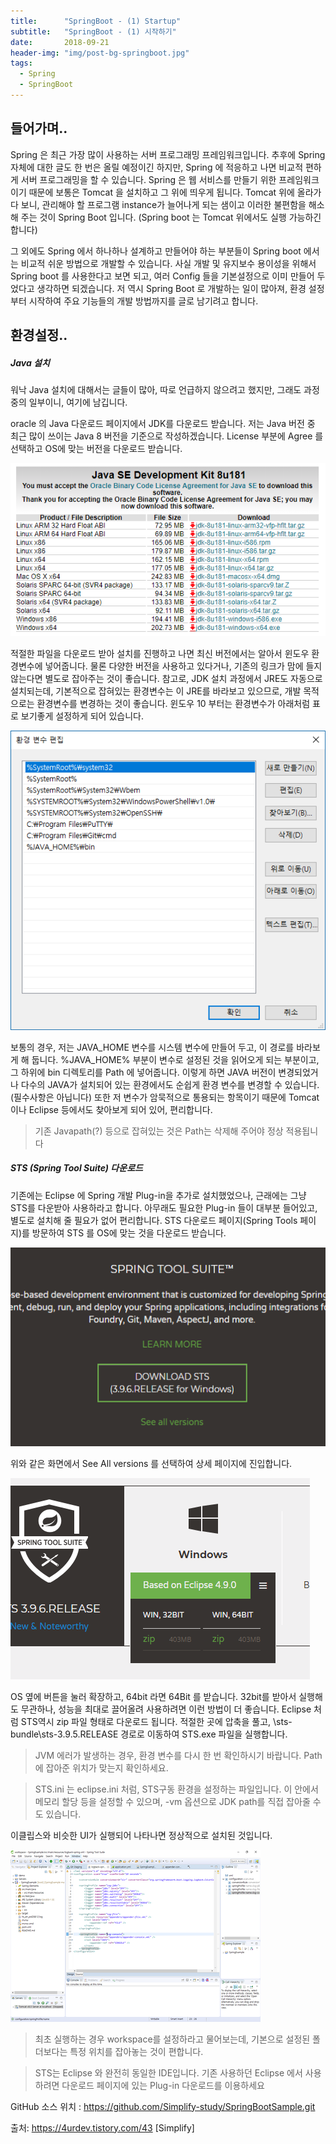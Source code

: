 ```yaml
---
title:      "SpringBoot - (1) Startup"
subtitle:   "SpringBoot - (1) 시작하기"
date:       2018-09-21
header-img: "img/post-bg-springboot.jpg"
tags:
  - Spring
  - SpringBoot
---
```


## 들어가며..

Spring 은 최근 가장 많이 사용하는 서버 프로그래밍 프레임워크입니다. 추후에 Spring 자체에 대한 글도 한 번은 올릴 예정이긴 하지만, Spring 에 적응하고 나면 비교적 편하게 서버 프로그래밍을 할 수 있습니다. Spring 은 웹 서비스를 만들기 위한 프레임워크이기 때문에 보통은 Tomcat 을 설치하고 그 위에 띄우게 됩니다. Tomcat 위에 올라가다 보니, 관리해야 할 프로그램 instance가 늘어나게 되는 샘이고 이러한 불편함을 해소해 주는 것이 Spring Boot 입니다. (Spring boot 는 Tomcat 위에서도 실행 가능하긴 합니다)

그 외에도 Spring 에서 하나하나 설계하고 만들어야 하는 부분들이 Spring boot 에서는 비교적 쉬운 방법으로 개발할 수 있습니다. 사실 개발 및 유지보수 용이성을 위해서 Spring boot 를 사용한다고 보면 되고, 여러 Config 들을 기본설정으로 이미 만들어 두었다고 생각하면 되겠습니다. 저 역시 Spring Boot 로 개발하는 일이 많아져, 환경 설정부터 시작하여 주요 기능들의 개발 방법까지를 글로 남기려고 합니다. 



## 환경설정..

##### Java 설치

워낙 Java 설치에 대해서는 글들이 많아, 따로 언급하지 않으려고 했지만, 그래도 과정 중의 일부이니, 여기에 남깁니다. 

oracle 의 Java 다운로드 페이지에서 JDK를 다운로드 받습니다. 저는 Java 버전 중 최근 많이 쓰이는 Java 8 버전을 기준으로 작성하겠습니다. License 부분에 Agree 를 선택하고 OS에 맞는 버전을 다운로드 받습니다. 

![](/img/post/2018-09-21-spring-boot-01-start/spring-boot-01-start-00001.png)

적절한 파일을 다운로드 받아 설치를 진행하고 나면 최신 버전에서는 알아서 윈도우 환경변수에 넣어줍니다. 물론 다양한 버전을 사용하고 있다거나, 기존의 링크가 맘에 들지 않는다면 별도로 잡아주는 것이 좋습니다. 참고로, JDK 설치 과정에서 JRE도 자동으로 설치되는데, 기본적으로 잡혀있는 환경변수는 이 JRE를 바라보고 있으므로, 개발 목적으로는 환경변수를 변경하는 것이 좋습니다. 윈도우 10 부터는 환경변수가 아래처럼 표로 보기좋게 설정하게 되어 있습니다. 

![](/img/post/2018-09-21-spring-boot-01-start/spring-boot-01-start-00002.png)

보통의 경우, 저는 JAVA_HOME 변수를 시스템 변수에 만들어 두고, 이 경로를 바라보게 해 둡니다. %JAVA_HOME% 부분이 변수로 설정된 것을 읽어오게 되는 부분이고, 그 하위에 bin 디렉토리를 Path 에 넣어줍니다. 이렇게 하면 JAVA 버전이 변경되었거나 다수의 JAVA가 설치되어 있는 환경에서도 순쉽게 환경 변수를 변경할 수 있습니다. (필수사항은 아닙니다) 또한 저 변수가 암묵적으로 통용되는 항목이기 때문에 Tomcat 이나 Eclipse 등에서도 찾아보게 되어 있어, 편리합니다. 

> 기존 Javapath(?) 등으로 잡혀있는 것은 Path는 삭제해 주어야 정상 적용됩니다


##### STS (Spring Tool Suite) 다운로드

기존에는 Eclipse 에 Spring 개발 Plug-in을 추가로 설치했었으나, 근래에는 그냥 STS를 다운받아 사용하라고 합니다. 아무래도 필요한 Plug-in 들이 대부분 들어있고, 별도로 설치해 줄 필요가 없어 편리합니다. STS 다운로드 페이지(Spring Tools 페이지)를 방문하여 STS 를 OS에 맞는 것을 다운로드 받습니다. 

![](/img/post/2018-09-21-spring-boot-01-start/spring-boot-01-start-00003.png)

위와 같은 화면에서 See All versions 를 선택하여 상세 페이지에 진입합니다. 

![](/img/post/2018-09-21-spring-boot-01-start/spring-boot-01-start-00004.png)

OS 옆에 버튼을 눌러 확장하고, 64bit 라면 64Bit 를 받습니다. 32bit를 받아서 실행해도 무관하나, 성능을 최대로 끌어올려 사용하려면 이런 방법이 더 좋습니다. Eclipse 처럼 STS역시 zip 파일 형태로 다운로드 됩니다. 적절한 곳에 압축을 풀고, \sts-bundle\sts-3.9.5.RELEASE 경로로 이동하여 STS.exe 파일을 실행합니다. 



> JVM 에러가 발생하는 경우, 환경 변수를 다시 한 번 확인하시기 바랍니다. Path 에 잡아준 위치가 맞는지 확인하세요. 

> STS.ini 는 eclipse.ini 처럼, STS구동 환경을 설정하는 파일입니다. 이 안에서 메모리 할당 등을 설정할 수 있으며, -vm 옵션으로 JDK path를 직접 잡아줄 수도 있습니다. 

이클립스와 비슷한 UI가 실행되어 나타나면 정상적으로 설치된 것입니다. 

![](/img/post/2018-09-21-spring-boot-01-start/spring-boot-01-start-00005.png)

> 최초 실행하는 경우 workspace를 설정하라고 물어보는데, 기본으로 설정된 폴더보다는 특정 위치를 잡아놓는 것이 편합니다. 

> STS는 Eclipse 와 완전히 동일한 IDE입니다. 기존 사용하던 Eclipse 에서 사용하려면 다운로드 페이지에 있는 Plug-in 다운로드를 이용하세요


GitHub 소스 위치 : https://github.com/Simplify-study/SpringBootSample.git

출처: https://4urdev.tistory.com/43 [Simplify]